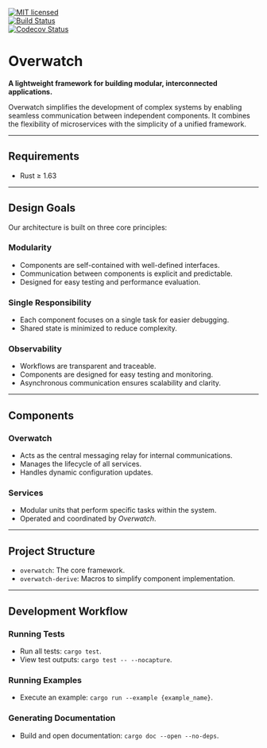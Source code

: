 [![MIT licensed][mit-badge]][mit-url]  
[![Build Status][actions-badge]][actions-url]  
[![Codecov Status][codecov-badge]][codecov-url]

[mit-badge]: https://img.shields.io/badge/license-MIT-blue.svg

[mit-url]: https://github.com/logos-co/Overwatch/blob/master/LICENSE

[actions-badge]: https://github.com/logos-co/Overwatch/workflows/CI/badge.svg

[actions-url]: https://github.com/logos-co/Overwatch/actions/workflows/main.yml?query=workflow%3ACI+branch%3Amain

[codecov-badge]: https://codecov.io/github/logos-co/Overwatch/branch/main/graph/badge.svg?token=H4CQWRUCUS

[codecov-url]: https://codecov.io/github/logos-co/Overwatch

# Overwatch

**A lightweight framework for building modular, interconnected applications.**

Overwatch simplifies the development of complex systems by enabling seamless communication between independent
components. It combines the flexibility of microservices with the simplicity of a unified framework.

---

## Requirements

- Rust ≥ 1.63

---

## Design Goals

Our architecture is built on three core principles:

### **Modularity**

- Components are self-contained with well-defined interfaces.
- Communication between components is explicit and predictable.
- Designed for easy testing and performance evaluation.

### **Single Responsibility**

- Each component focuses on a single task for easier debugging.
- Shared state is minimized to reduce complexity.

### **Observability**

- Workflows are transparent and traceable.
- Components are designed for easy testing and monitoring.
- Asynchronous communication ensures scalability and clarity.

---

## Components

### **Overwatch**

- Acts as the central messaging relay for internal communications.
- Manages the lifecycle of all services.
- Handles dynamic configuration updates.

### **Services**

- Modular units that perform specific tasks within the system.
- Operated and coordinated by *Overwatch*.

---

## Project Structure

- `overwatch`: The core framework.
- `overwatch-derive`: Macros to simplify component implementation.

---

## Development Workflow

### **Running Tests**

- Run all tests: `cargo test`.
- View test outputs: `cargo test -- --nocapture`.

### **Running Examples**

- Execute an example: `cargo run --example {example_name}`.

### **Generating Documentation**

- Build and open documentation: `cargo doc --open --no-deps`.
